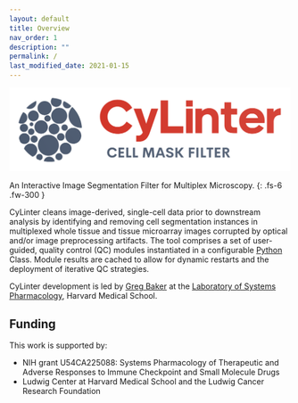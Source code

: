 ```yaml
---
layout: default
title: Overview
nav_order: 1
description: ""
permalink: /
last_modified_date: 2021-01-15
---
```


![alt text](https://github.com/labsyspharm/cylinter/blob/master/docs/logo.png?raw=true)

An Interactive Image Segmentation Filter for Multiplex Microscopy.
{: .fs-6 .fw-300 }

CyLinter cleans image-derived, single-cell data prior to downstream analysis by identifying and removing cell segmentation instances in multiplexed whole tissue and tissue microarray images corrupted by optical and/or image preprocessing artifacts. The tool comprises a set of user-guided, quality control (QC) modules instantiated in a configurable [Python](https://www.python.org) Class. Module results are cached to allow for dynamic restarts and the deployment of iterative QC strategies.

CyLinter development is led by [Greg Baker](https://github.com/gjbaker) at the [Laboratory of Systems Pharmacology](https://hits.harvard.edu/the-program/laboratory-of-systems-pharmacology/about/), Harvard Medical School.

## Funding

This work is supported by:

* NIH grant U54CA225088: Systems Pharmacology of Therapeutic and Adverse Responses to Immune Checkpoint and Small Molecule Drugs
* Ludwig Center at Harvard Medical School and the Ludwig Cancer Research Foundation
